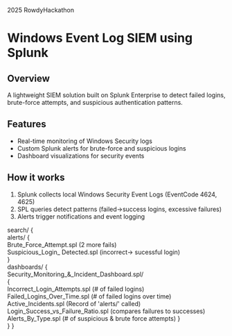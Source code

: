 2025 RowdyHackathon
# Windows Event Log SIEM using Splunk

## Overview
A lightweight SIEM solution built on Splunk Enterprise to detect failed logins, brute-force attempts, and suspicious authentication patterns.

## Features
- Real-time monitoring of Windows Security logs
- Custom Splunk alerts for brute-force and suspicious logins
- Dashboard visualizations for security events

## How it works
1. Splunk collects local Windows Security Event Logs (EventCode 4624, 4625)
2. SPL queries detect patterns (failed→success logins, excessive failures)
3. Alerts trigger notifications and event logging

search/
{          
   alerts/
    {                
      Brute_Force_Attempt.spl (2 more fails)            
      Suspicious_Login_ Detected.spl (incorrect-> sucessful login)              
   }              
   dashboards/ 
   {       
      Security_Monitoring_&_Incident_Dashboard.spl/  
      {        
      Incorrect_Login_Attempts.spl (# of failed logins)                     
      Failed_Logins_Over_Time.spl  (# of failed logins over time)           
      Active_Incidents.spl (Record of 'alerts/' called)          
      Login_Success_vs_Failure_Ratio.spl (compares failures to successes)                                                                                                     
      Alerts_By_Type.spl (# of suspicious & brute force attempts)
      }                         
   }
}
